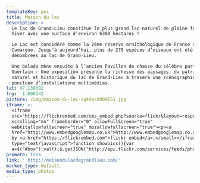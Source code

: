 ```yaml
---
templateKey: poi
title: Maison du lac
description: >
  Le lac de Grand-Lieu constitue le plus grand lac naturel de plaine français en
  hiver avec une surface d’environ 6300 hectares !

  Le Lac est considéré comme la 2ème réserve ornithologique de France après la
  Camargue. Jusqu’à aujourd’hui, plus de 270 espèces d’oiseaux ont été
  dénombrées au lac de Grand-Lieu.

  Une balade mène ensuite à l’ancien Pavillon de chasse du célèbre parfumeur
  Guerlain : Une exposition présente la richesse des paysages, du patrimoine
  naturel et historique du lac de Grand-Lieu à travers une scénographie ludique
  ponctuée d’installations multimédias.
lat: 47.138692
lng: -1.696542
picture: /img/maison-du-lac-cg44ac0009151.jpg
iframe: >-
  <iframe
  src="https://flickrembed.com/cms_embed.php?source=flickr&layout=responsive&input=72157697479913974&sort=0&by=album&theme=default&scale=fill&limit=10&skin=default&autoplay=true"
  scrolling="no" frameborder="0" allowFullScreen="true"
  webkitallowfullscreen="true" mozallowfullscreen="true"><p><a 
  href="http://www.embedgooglemap.co.uk">http://www.embedgooglemap.co.uk/</a></p><small>Powered
  by <a href="https://flickrembed.com">flickr embed</a>.</small></iframe><script
  type="text/javascript">function showpics(){var
  a=$("#box").val();$.getJSON("http://api.flickr.com/services/feeds/photos_public.gne?tags="+a+"&tagmode=any&format=json&jsoncallback=?",function(a){$("#images").hide().html(a).fadeIn("fast"),$.each(a.items,function(a,e){$("<img/>").attr("src",e.media.m).appendTo("#images")})})}</script>
promote: true
link: ' http://maisondulacdegrandlieu.com/'
marker_type: default
media_type: photos
---
```


